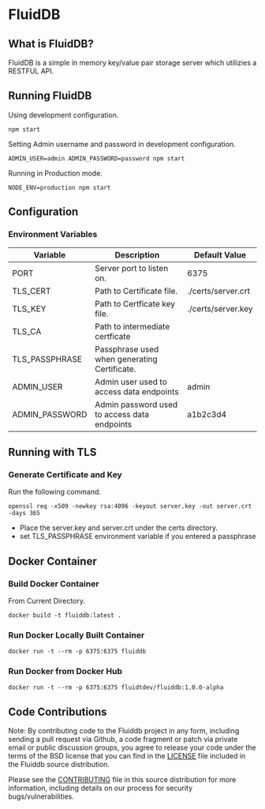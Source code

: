 # FluidDB
## What is FluidDB?
FluidDB is a simple in memory key/value pair storage server which utilizies a RESTFUL API. 

## Running FluidDB
Using development configuration.
```
npm start
```
  
Setting Admin username and password in development configuration.
```
ADMIN_USER=admin ADMIN_PASSWORD=password npm start
```

Running in Production mode.
```
NODE_ENV=production npm start
```

## Configuration

### Environment Variables
| Variable       | Description                                  | Default Value      |
|----------------|----------------------------------------------|--------------------|
| PORT           | Server port to listen on.                    | 6375               |
| TLS_CERT       | Path to Certificate file.                    | ./certs/server.crt |
| TLS_KEY        | Path to Certficate key file.                 | ./certs/server.key |
| TLS_CA         | Path to intermediate certficate              |                    |
| TLS_PASSPHRASE | Passphrase used when generating Certificate. |                    |
| ADMIN_USER     | Admin user used to access data endpoints     | admin              |
| ADMIN_PASSWORD | Admin password used to access data endpoints | a1b2c3d4           |

## Running with TLS
### Generate Certificate and Key
Run the following command.
```
openssl req -x509 -newkey rsa:4096 -keyout server.key -out server.crt -days 365
```
- Place the server.key and server.crt under the certs directory.
- set TLS_PASSPHRASE environment variable if you entered a passphrase

## Docker Container

### Build Docker Container
From Current Directory.
```
docker build -t fluiddb:latest .
```

### Run Docker Locally Built Container
```
docker run -t --rm -p 6375:6375 fluiddb
```

### Run Docker from Docker Hub
```
docker run -t --rm -p 6375:6375 fluidtdev/fluiddb:1.0.0-alpha
```

## Code Contributions
Note: By contributing code to the Fluiddb project in any form, including sending a pull request via Github, a code fragment or patch via private email or public discussion groups, you agree to release your code under the terms of the BSD license that you can find in the [LICENSE](./docs/LICENSE) file included in the Fluiddb source distribution.

Please see the [CONTRIBUTING](./docs/CONTRIBUTING.md) file in this source distribution for more information, including details on our process for security bugs/vulnerabilities.